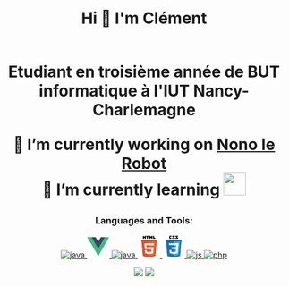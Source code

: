 <h1 align="center">Hi 👋 I'm Clément<img height="40"</h1>
<br>
<br>

<p>Etudiant en troisième année de BUT informatique à l'IUT Nancy-Charlemagne</p>

🔭 I’m currently working on <a href="https://github.com/ClemGrom/NonoLERobot_Gromangin_Termine_Holder_Waltispurger_Serrier"> Nono le Robot</a>
<br>
🌱 I’m currently learning <img src="https://upload.wikimedia.org/wikipedia/commons/thumb/1/18/C_Programming_Language.svg/280px-C_Programming_Language.svg.png" width="40" height="40">

<h3 align="center">Languages and Tools:</h3>

<p align="center"> 
  <a href="https://www.java.com/fr/" target="_blank"> 
    <img src="https://raw.githubusercontent.com/jmnote/z-icons/master/svg/java.svg" alt="java" width="40" height="40"/> 
  </a> 
  <a href="https://vuejs.org/" target="_blank"> 
    <img src="https://raw.githubusercontent.com/devicons/devicon/master/icons/vuejs/vuejs-original.svg" alt="vuejs" width="40" height="40"/> 
  </a>  
  <a href="https://www.java.com/fr/" target="_blank"> 
    <img src="https://raw.githubusercontent.com/jmnote/z-icons/master/svg/java.svg" alt="java" width="40" height="40"/> 
  </a> 
  <a href="https://www.w3.org/html/" target="_blank"> 
    <img src="https://raw.githubusercontent.com/devicons/devicon/master/icons/html5/html5-original-wordmark.svg" alt="html5" width="40" height="40"/> 
  </a>
  <a href="https://www.w3schools.com/css/" target="_blank"> 
    <img src="https://raw.githubusercontent.com/devicons/devicon/master/icons/css3/css3-original-wordmark.svg" alt="css3" width="40" height="40"/> 
  </a> 
  <a href="https://developer.mozilla.org/fr/docs/Web/JavaScript" target="_blank"> 
    <img src="https://raw.githubusercontent.com/jmnote/z-icons/master/svg/javascript.svg" alt="js" width="40" height="40"/> 
  </a> 
  <a href="https://www.php.net/manual/fr/intro-whatis.php" target="_blank"> 
    <img src="https://raw.githubusercontent.com/jmnote/z-icons/master/svg/php.svg" alt="php" width="40" height="40"/> 
  </a> 
</p>

<p align= "center">
  <img height= "150" src="https://github-readme-stats.vercel.app/api?username=clemgrom&theme=radical&show_icons=true&include_all_commits=true" />
  <img height= "150" src="https://github-readme-stats.vercel.app/api/top-langs/?username=clemgrom&theme=radical&layout=compact" />
</p>



